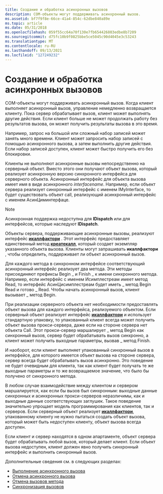 ```yaml
---
title: Создание и обработка асинхронных вызовов
description: COM-объекты могут поддерживать асинхронный вызов.
ms.assetid: bf7f9f8e-66ce-41a4-854c-62dbe840a89e
ms.topic: article
ms.date: 05/31/2018
ms.openlocfilehash: 059f55cc64a70f130e7fb654426803edbe8b7209
ms.sourcegitcommit: d75fc10b9f0825bbe5ce5045c90d4045e3c53243
ms.translationtype: MT
ms.contentlocale: ru-RU
ms.lasthandoff: 09/13/2021
ms.locfileid: "127249232"
---
```

# <a name="making-and-processing-asynchronous-calls"></a>Создание и обработка асинхронных вызовов

COM-объекты могут поддерживать асинхронный вызов. Когда клиент выполняет асинхронный вызов, управление немедленно возвращается клиенту. Пока сервер обрабатывает вызов, клиент может выполнять другие действия. Если клиент больше не может продолжать работу без результатов вызова, он может получить результаты вызова в это время.

Например, запрос на большой или сложный набор записей может занять много времени. Клиент может запросить набор записей с помощью асинхронного вызова, а затем выполнить другие действия. Если набор записей доступен, клиент может быстро получить его без блокировки.

Клиенты не выполняют асинхронные вызовы непосредственно на серверный объект. Вместо этого они получают объект вызова, который реализует асинхронную версию синхронного интерфейса для серверного объекта. Асинхронный интерфейс для объекта вызова имеет имя в виде асинхронного *interfacename*. Например, если объект сервера реализует синхронный интерфейс с именем IMyInterface, то будет существовать объект call, реализующий асинхронный интерфейс с именем АсинЦиминтерфаце.

> [!Note]  
> Асинхронная поддержка недоступна для **IDispatch** или для интерфейсов, которые наследуют **IDispatch**.

 

Объекты сервера, поддерживающие асинхронные вызовы, реализуют интерфейс [**икаллфактори**](/windows/win32/api/objidlbase/nn-objidlbase-icallfactory) . Этот интерфейс предоставляет единственный метод [**креатекалл**](/windows/win32/api/objidlbase/nf-objidlbase-icallfactory-createcall), который создает экземпляр указанного объекта вызова. Клиенты могут запрашивать **икаллфактори** , чтобы определить, поддерживает ли объект асинхронный вызов.

Для каждого метода в синхронном интерфейсе соответствующий асинхронный интерфейс реализует два метода. Эти методы присоединяют префиксы Begin \_ и Finish \_ к имени синхронного метода. Например, если интерфейс с именем Исимплестреам имеет метод Read, то интерфейс АсинЦисимплестреам будет иметь \_ метод Begin Read и готово \_ Read. Чтобы начать асинхронный вызов, клиент вызывает \_ метод Begin.

При реализации серверного объекта нет необходимости предоставлять объект вызова для каждого интерфейса, реализуемого объектом. Если серверный объект реализует интерфейс [**икаллфактори**](/windows/win32/api/objidlbase/nn-objidlbase-icallfactory) и использует стандартную упаковку, то упакованный клиент всегда может получить объект вызова прокси-сервера, даже если на стороне сервера нет объекта Call. Этот прокси-сервер маршалирует \_ метод Begin как синхронный вызов, сервер будет обрабатывать вызов синхронно, а клиент может получить выходные параметры, вызвав \_ метод Finish.

И наоборот, если клиент выполняет упакованный синхронный вызов в интерфейсе, для которого имеется объект вызова на стороне сервера, сервер всегда будет обрабатывать вызов асинхронно. Это поведение не будет очевидным для клиента, так как клиент будет получать те же выходные параметры и то же возвращаемое значение, что было бы получено от синхронного метода.

В любом случае взаимодействие между клиентом и сервером маршалируется, как если бы вызов был синхронным: выходные данные синхронных и асинхронных прокси-серверов неразличимы, как и выходные данные соответствующих заглушек. Такое поведение значительно упрощает модель программирования как клиентов, так и серверов. Если серверный объект реализует [**икаллфактори**](/windows/win32/api/objidlbase/nn-objidlbase-icallfactory), упакованному клиенту не нужно пытаться создать объект вызова, который может быть недоступен клиенту, объект вызова всегда доступен.

Если клиент и сервер находятся в одном апартаменте, объект сервера будет обрабатывать любой вызов, который делает клиент. Если объект вызова недоступен, клиент должен явно получить синхронный интерфейс и выполнить синхронный вызов.

Дополнительные сведения см. в следующих разделах:

-   [Выполнение асинхронного вызова](making-an-asynchronous-call.md)
-   [Отмена асинхронного вызова](canceling-an-asynchronous-call.md)
-   [Отмена вызовов метода](canceling-method-calls.md)
-   [Синхронизация вызовов](call-synchronization.md)

 

 